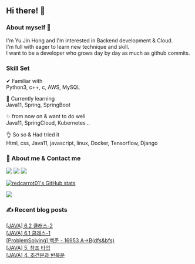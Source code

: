

## Hi there! 👋


### About myself 🥕

I'm Yu Jin Hong and I'm interested in Backend development & Cloud.   
I'm full with eager to learn new technique and skill.   
I want to be a developer who grows day by day as much as github commits.   


### Skill Set 

✔ Familiar with  
Python3, c++, c, AWS, MySQL

🙌 Currently learning   
Java11, Spring, SpringBoot

✨ from now on & want to do well   
Java11, SpringCloud, Kubernetes ..

👌 So so & Had tried it  
Html, css, Java11, javascript, linux, Docker, Tensorflow, Django


### 📧 About me & Contact me 

  <a href="https://velog.io/@redcarrot01"><img src="https://img.shields.io/badge/Tech%20Blog-11B48A?style=flat-square&logo=Vimeo&logoColor=white&link=https://velog.io/@redcarrot01"/></a>  <a href="https://www.linkedin.com/in/yujin-hong-b93454193"><image src="https://img.shields.io/badge/-LinkedIn-blue?style=flat-square&logo=Linkedin&logoColor=white&link=https://www.linkedin.com/in/yujin-hong-b93454193"/></a>  <a href="mailto:redccc9010@gmail.com"><img src="https://img.shields.io/badge/Gmail-d14836?style=flat-square&logo=Gmail&logoColor=white&link=viliketh1s98@naver.com"/></a> 


[![redcarrot01's GitHub stats](https://github-readme-stats.vercel.app/api?username=redcarrot01&count_private=true&show_icons=true&theme=omni)](https://github.com/anuraghazra/github-readme-stats)

<a href="https://hits.seeyoufarm.com"><img src="https://hits.seeyoufarm.com/api/count/incr/badge.svg?url=https%3A%2F%2Fgithub.com%2Fredcarrot01&count_bg=%2379C83D&title_bg=%23555555&icon=&icon_color=%23E7E7E7&title=hits&edge_flat=false"/></a>

### ✍ Recent blog posts 
[[JAVA] 6.2 클래스-2](https://velog.io/@redcarrot01/JAVA-6.-%ED%81%B4%EB%9E%98%EC%8A%A4-2) <br>
[[JAVA] 6.1 클래스-1](https://velog.io/@redcarrot01/JAVA-6.-%ED%81%B4%EB%9E%98%EC%8A%A4-1) <br>
[[ProblemSolving] 백준 - 16953 A->B(dfs&bfs)](https://velog.io/@redcarrot01/ProblemSolving-%EB%B0%B1%EC%A4%80-16953-A-Bdfsbfs) <br>
[[JAVA] 5. 참조 타입](https://velog.io/@redcarrot01/JAVA-5.-%EC%B0%B8%EC%A1%B0-%ED%83%80%EC%9E%85) <br>
[[JAVA] 4. 조건문과 반복문](https://velog.io/@redcarrot01/JAVA-4.-%EC%A1%B0%EA%B1%B4%EB%AC%B8%EA%B3%BC-%EB%B0%98%EB%B3%B5%EB%AC%B8) <br>
